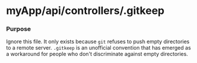 # myApp/api/controllers/.gitkeep
### Purpose

Ignore this file.  It only exists because `git` refuses to push empty directories to a remote server.  `.gitkeep` is an unofficial convention that has emerged as a workaround for people who don't discriminate against empty directories.

<docmeta name="uniqueID" value="gitkeep271990">
<docmeta name="displayName" value=".gitkeep">
